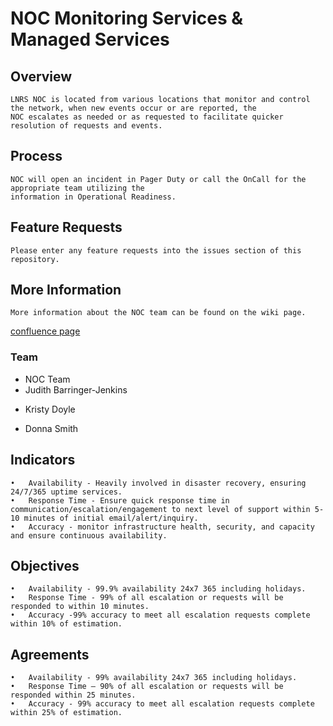 
#	NOC Monitoring Services & Managed Services
	
		 
## Overview
	LNRS NOC is located from various locations that monitor and control the network, when new events occur or are reported, the 
	NOC escalates as needed or as requested to facilitate quicker resolution of requests and events.
## Process
	NOC will open an incident in Pager Duty or call the OnCall for the appropriate team utilizing the 
	information in Operational Readiness.
	
## Feature Requests
	Please enter any feature requests into the issues section of this repository.
	
	
## More Information
	More information about the NOC team can be found on the wiki page.
	


[confluence page](https://confluence.rsi.lexisnexis.com/display/NW/NOC+Agents+Login+ID)



		
###	Team


* NOC Team
* Judith Barringer-Jenkins
- Kristy Doyle
+ Donna Smith

## Indicators
		
	•	Availability - Heavily involved in disaster recovery, ensuring 24/7/365 uptime services.
	•	Response Time - Ensure quick response time in communication/escalation/engagement to next level of support within 5- 10 minutes of initial email/alert/inquiry.
	•	Accuracy - monitor infrastructure health, security, and capacity and ensure continuous availability.

## Objectives
	•	Availability - 99.9% availability 24x7 365 including holidays.
	•	Response Time - 99% of all escalation or requests will be responded to within 10 minutes.
	•	Accuracy -99% accuracy to meet all escalation requests complete within 10% of estimation.


## Agreements
	•	Availability - 99% availability 24x7 365 including holidays.
	•	Response Time – 90% of all escalation or requests will be responded within 25 minutes.
	•	Accuracy - 99% accuracy to meet all escalation requests complete within 25% of estimation.
